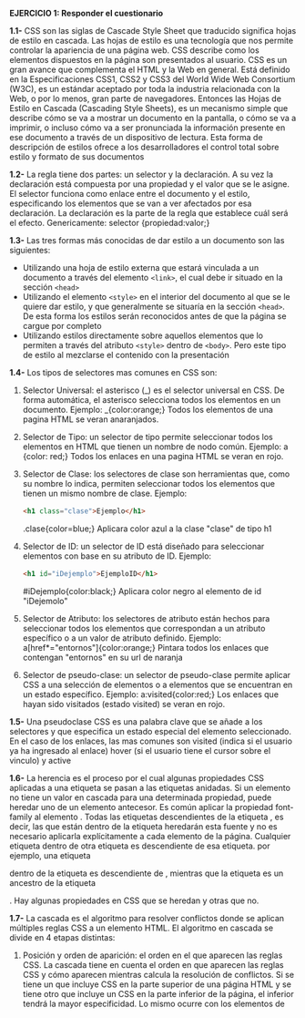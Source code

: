 **EJERCICIO 1: Responder el cuestionario**

**1.1-**
CSS son las siglas de Cascade Style Sheet que traducido significa hojas de estilo en cascada. Las hojas de estilo es una tecnología que nos permite controlar la apariencia de una página web. CSS describe como los elementos dispuestos en la página son presentados al usuario. CSS es un gran avance que complementa el HTML y la Web en general. Está definido en la Especificaciones CSS1, CSS2 y CSS3 del World Wide Web Consortium (W3C), es un estándar aceptado por toda la industria relacionada con la Web, o por lo menos, gran parte de navegadores. Entonces las Hojas de Estilo en Cascada (Cascading Style Sheets), es un mecanismo simple que describe cómo se va a mostrar un documento en la pantalla, o cómo se va a imprimir, o incluso cómo va a ser pronunciada la información presente en ese documento a través de un dispositivo de lectura. Esta forma de descripción de estilos ofrece a los desarrolladores el control total sobre estilo y formato de sus documentos

**1.2-**
La regla tiene dos partes: un selector y la declaración. A su vez la declaración está compuesta por una propiedad y el valor que se le asigne. El selector funciona como enlace entre el documento y el estilo, especificando los elementos que se van a ver afectados por esa declaración. La declaración es la parte de la regla que establece cuál será el efecto. Genericamente:
selector {propiedad:valor;}

**1.3-**
Las tres formas más conocidas de dar estilo a un documento son las siguientes:

- Utilizando una hoja de estilo externa que estará vinculada a un documento a través del elemento `<link>`, el cual debe ir situado en la sección `<head>`
- Utilizando el elemento `<style>` en el interior del documento al que se le quiere dar estilo, y que generalmente se situaría en la sección `<head>`. De esta forma los estilos serán reconocidos antes de que la página se cargue por completo
- Utilizando estilos directamente sobre aquellos elementos que lo permiten a través del atributo `<style>` dentro de `<body>`. Pero este tipo de estilo al mezclarse el contenido con la presentación

**1.4-**
Los tipos de selectores mas comunes en CSS son:

1. Selector Universal: el asterisco (_) es el selector universal en CSS. De forma automática, el asterisco selecciona todos los elementos en un documento.
   Ejemplo:
   _{color:orange;} Todos los elementos de una pagina HTML se veran anaranjados.

2. Selector de Tipo: un selector de tipo permite seleccionar todos los elementos en HTML que tienen un nombre de nodo común.
   Ejemplo:
   a {color: red;} Todos los enlaces en una pagina HTML se veran en rojo.

3. Selector de Clase: los selectores de clase son herramientas que, como su nombre lo indica, permiten seleccionar todos los elementos que tienen un mismo nombre de clase.
   Ejemplo:

   ```html
   <h1 class="clase">Ejemplo</h1>
   ```

   .clase{color=blue;} Aplicara color azul a la clase "clase" de tipo h1

4. Selector de ID: un selector de ID está diseñado para seleccionar elementos con base en su atributo de ID.
   Ejemplo:

   ```html
   <h1 id="iDejemplo">EjemploID</h1>
   ```

   #iDejemplo{color:black;} Aplicara color negro al elemento de id "iDejemolo"

5. Selector de Atributo: los selectores de atributo están hechos para seleccionar todos los elementos que correspondan a un atributo específico o a un valor de atributo definido.
   Ejemplo:
   a[href*="entornos"]{color:orange;} Pintara todos los enlaces que contengan "entornos" en su url de naranja

6. Selector de pseudo-clase: un selector de pseudo-clase permite aplicar CSS a una selección de elementos o a elementos que se encuentran en un estado específico.
   Ejemplo:
   a:visited{color:red;} Los enlaces que hayan sido visitados (estado visited) se veran en rojo.

**1.5-**
Una pseudoclase CSS es una palabra clave que se añade a los selectores y que especifica un estado especial del elemento seleccionado. En el caso de los enlaces, las mas comunes son visited (indica si el usuario ya ha ingresado al enlace) hover (si el usuario tiene el cursor sobre el vinculo) y active

**1.6-**
La herencia es el proceso por el cual algunas propiedades CSS aplicadas a una etiqueta se pasan a las etiquetas anidadas. Si un elemento no tiene un valor en cascada para una determinada propiedad, puede heredar uno de un elemento antecesor. Es común aplicar la propiedad font-family al elemento <body>. Todas las etiquetas descendientes de la etiqueta <body>, es decir, las que están dentro de la etiqueta <body> heredarán esta fuente y no es necesario aplicarla explícitamente a cada elemento de la página. Cualquier etiqueta dentro de otra etiqueta es descendiente de esa etiqueta. por ejemplo, una etiqueta <p> dentro de la etiqueta <body> es descendiente de <body>, mientras que la etiqueta <body> es un ancestro de la etiqueta <p>. Hay algunas propiedades en CSS que se heredan y otras que no.

**1.7-**
La cascada es el algoritmo para resolver conflictos donde se aplican múltiples reglas CSS a un elemento HTML. El algoritmo en cascada se divide en 4 etapas distintas:

1.  Posición y orden de aparición: el orden en el que aparecen las reglas CSS. La cascada tiene en cuenta el orden en que aparecen las reglas CSS y cómo aparecen mientras calcula la resolución de conflictos. Si se tiene un <link> que incluye CSS en la parte superior de una página HTML y se tiene otro <link> que incluye un CSS en la parte inferior de la página, el <link> inferior tendrá la mayor especificidad. Lo mismo ocurre con los elementos de <style>. Se vuelven más específicos cuanto más abajo están en la página.
2.  Especifidad: la especificidad es un algoritmo que determina qué selector de CSS es el más específico, utilizando un sistema de ponderación o puntuación para realizar esos cálculos. Al hacer una regla más específica, puede hacer que se aplique incluso si algún otro CSS que coincida con el selector aparece más adelante en el CSS. El CSS dirigido a una clase en un elemento hará que la regla sea más específica y, por lo tanto, se considerará más importante de aplicar que el CSS dirigido solamente al elemento.
3.  Origen: el CSS escrito no es el único CSS que se aplica a una página. La cascada tiene en cuenta el origen del CSS. Este origen incluye la hoja de estilo interna del navegador, los estilos agregados por las extensiones del navegador o el sistema operativo y el CSS creado. El orden de especificidad de estos orígenes, desde el menos específico al más específico, son los siguientes:
    1. Estilos base de agente de usuario
    2. Estilos de usuarios locales
    3. CSS creado
    4. Los !important creados
    5. Estilos de usuarios locales !important
    6. Agente de usuario !important
4.  Importancia: no todas las reglas de CSS se calculan de la misma manera entre sí, ni se les da la misma especificidad entre sí. El orden de importancia, de menor a mayor importancia, es el siguiente:
    1. Tipo de regla normal, como font-size , background o color
    2. Tipo de regla de animation
    3. Tipo de regla de !important
    4. Tipo de regla de transition

**EJERCICIO 2**

```css
p#normal {
  font-family: arial, Helvetica;
  font-size: 11px;
  font-weight: bold;
}
\*#destacado {
  border-style: solid;
  border-color: blue;
  border-width: 2px;
}
#distinto {
  background-color: #9ec7eb;
  color: red;
}
```

```html
<p id="normal">Este es un párrafo</p>
<p id="destacado">Este es otro párrafo</p>
<table id="destacado">
  <tr>
    <td>Esta es una tabla</td>
  </tr>
</table>
<p id="distinto">Este es el último párrafo</p>
```

p#normal => este selector determina que el estilo dado dentro de la declaración será utilizado por las etiquetas `<p>` cuyo id es “normal”. Lo que hace este bloque es aplicar una fuente Arial o Helvetica, tamaño de fuente de 11px y negrita. Afecta solo a la primera etiqueta `<p>` del código HTML.

\*#destacado => esto determina que se afectan todas aquellas etiquetas cuyo id sea “destacado”. Aplica un borde sólido de color azul con un ancho de 2px. Afecta a la segunda etiqueta `<p>` y a la etiqueta `<table>` del código HTML.

#distinto => afecta a los elementos cuyo id sea “distinto”, aplicando un color de fondo #9EC7EB (azul claro, expresado en hexadecimal) y un color de texto rojo. Afecta solo a la última etiqueta `<p>` del código HTML.

**EJERCICIO 3**

```css
p.quitar {
  color: red;
}
\*.desarrollo {
  font-size: 8px;
}
.importante {
  font-size: 20px;
}
```

```html
<p class="desarrollo">
  En este primer párrafo trataremos lo siguiente:
  <br />xxxxxxxxxxxxxxxxxxxxxxxxx
</p>
<p class="quitar">
  Este párrafo debe ser quitado de la obra…
  <br />xxxxxxxxxxxxxxxxxxxxxxxxx
</p>
<p>
  En este otro párrafo trataremos otro tema:<br />
  xxxxxxxxxxxxxxxxxxxxxxxxx
</p>
<p class="importante">
  Y este es el párrafo más importante de la obra…
  <br />xxxxxxxxxxxxxxxxxxxxxxxxx
</p>
<h1 class="quitar">Este encabezado también debe ser quitado de la obra</h1>
<p class="quitar importante">Se pueden aplicar varias clases a la vez</p>
```

p.quitar => el estilo aplicado en este selector se verá reflejado en las etiquetas `<p>` que posean una clase denominada “quitar”, aplicando a las mismas el color de texto rojo. En este ejemplo se aplicará a la etiqueta que encierra el párrafo “Este párrafo debe ser quitado de la obra…”, la etiqueta `<br />` y el párrafo “xxxxxxxxxxxxxxxxxxxxxxxxx” y también a la última etiqueta `<p>` que tiene la clase quitar y la clase importante.

\*.desarrollo => esto determina que se afectan todas aquellas etiquetas que posean la clase “destacado”. Aplica un tamaño de fuente de 8px y afecta solo a la primer etiqueta `<p>` que encierra el párrafo “En este primer párrafo trataremos lo siguiente:”, la etiqueta `<br />` y el párrafo “xxxxxxxxxxxxxxxxxxxxxxxxx”

.importante => afecta a los elementos con la clase importante. Aplica un tamaño de fuente de 20px. En el ejemplo se aplica a la última etiqueta `<p>`.

**EJERCICIO 4**

La primera declaración se aplica a todo el documento HTML por lo que ambos fragmentos de código van a ser de color verde, si en las etiquetas que continúan no se especifica ningún otro color. En este ejemplo, lo único que se mantiene verde son las tablas de ambos códigos.

La primera diferencia que podemos encontrar es en el body, el segundo código tiene la clase “contenido” por lo que a todo el body se le aplicara un tamaño de fuente de 14px y estarán las letras en negrita. El tamaño de la fuente se mantendrá en la tabla y en el enlace, pero no en el párrafo, en este último la letra será de 10px.
A diferencia del segundo, el primero solo tiene esta clase en la primera etiqueta `<p>` por lo que se le aplicará al contenido de esta el tamaño de fuente de 14px, pero las letras estarán normales ya que tiene definido un estilo propio en el HTML. A esta etiqueta también se le dio un estilo, que por cascada se aplica luego del estilo aplicado a todo el documento por lo que la letra no será verde, sino que será negra y además la familia de la fuente será arial helvética de color negro ya que este estilo esta especificado con el selector `<p>` en la hoja de estilos, el tamaño no será de 10px ya que aplica sobre esta etiqueta la clase “contenido”.

La etiqueta `<p>` del segundo código tendrá la fuente en negrita debido a la clase “contenido” del body pero luego por la especificidad del selector `<p>` aplicará todos los estilos especificados y no toma el color verde que se le da al documento completo, si no que toma el negro del propio selector p.
Entre las tablas las diferencias están en el tamaño – en el primer caso, es de 16px ya que no tiene un estilo que lo defina, mientras que en el segundo toma el estilo de la clase contenido por lo que tiene 14px – y que el primero no esta en negrita mientras que el segundo sí.

Los enlaces tienen los mismos colores por cada acción, cuando no fueron visitados están grises, cuando esta el mouse encima (hover) se ponen fucsia, cuando visitas el enlace se pone azul, y cuando este activo en rojo. La diferencia está en que el del segundo ejemplo está en negrita y que el tamaño de la fuente es de 14px mientras que el primer enlace no está en negrita y el tamaño es de 16px.

**EJERCICIO 5**

**5.1-**

```css
h1 > b {
  color: red;
}
```

**5.2-**

```css
div > p > *[href] {
  color: black;
}
```

**5.3-**

```css
ul > li:last-child {
  color: yellow;
}
ul > li:last-child > a {
  color: blue;
}
```

**5.4-**

```css
div > *#importante {
  color: green;
}
h1,
h2,
h3,
h4,
h5,
h6 > *#importante {
  color: red;
}
```

**5.5-**

```css
h1[title] {
  color: blue;
}
```

**5.6-**

```css
ol > li > a {
  text-decoration: none;
  color: blue;
}
ol > li > a:visited {
  color: purple;
}
```

**EJERCICIO 7**

![alt text](./Captura%20de%20pantalla%202024-04-11%20194646.png)
